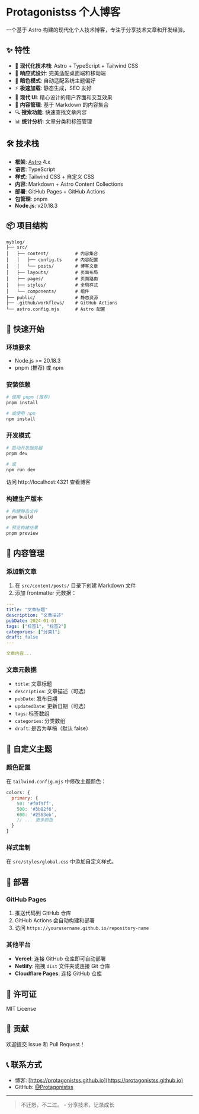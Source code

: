 # Protagonistss 个人博客

一个基于 Astro 构建的现代化个人技术博客，专注于分享技术文章和开发经验。

## ✨ 特性

- 🚀 **现代化技术栈**: Astro + TypeScript + Tailwind CSS
- 📱 **响应式设计**: 完美适配桌面端和移动端
- 🌙 **暗色模式**: 自动适配系统主题偏好
- ⚡ **极速加载**: 静态生成，SEO 友好
- 🎨 **现代 UI**: 精心设计的用户界面和交互效果
- 📝 **内容管理**: 基于 Markdown 的内容集合
- 🔍 **搜索功能**: 快速查找文章内容
- 📊 **统计分析**: 文章分类和标签管理

## 🛠️ 技术栈

- **框架**: [Astro](https://astro.build/) 4.x
- **语言**: TypeScript
- **样式**: Tailwind CSS + 自定义 CSS
- **内容**: Markdown + Astro Content Collections
- **部署**: GitHub Pages + GitHub Actions
- **包管理**: pnpm
- **Node.js**: v20.18.3

## 📦 项目结构

```
myblog/
├── src/
│   ├── content/          # 内容集合
│   │   ├── config.ts     # 内容配置
│   │   └── posts/        # 博客文章
│   ├── layouts/          # 页面布局
│   ├── pages/            # 页面路由
│   ├── styles/           # 全局样式
│   └── components/       # 组件
├── public/               # 静态资源
├── .github/workflows/    # GitHub Actions
└── astro.config.mjs      # Astro 配置
```

## 🚀 快速开始

### 环境要求

- Node.js >= 20.18.3
- pnpm (推荐) 或 npm

### 安装依赖

```bash
# 使用 pnpm (推荐)
pnpm install

# 或使用 npm
npm install
```

### 开发模式

```bash
# 启动开发服务器
pnpm dev

# 或
npm run dev
```

访问 http://localhost:4321 查看博客

### 构建生产版本

```bash
# 构建静态文件
pnpm build

# 预览构建结果
pnpm preview
```

## 📝 内容管理

### 添加新文章

1. 在 `src/content/posts/` 目录下创建 Markdown 文件
2. 添加 frontmatter 元数据：

```yaml
---
title: "文章标题"
description: "文章描述"
pubDate: 2024-01-01
tags: ["标签1", "标签2"]
categories: ["分类1"]
draft: false
---

文章内容...
```

### 文章元数据

- `title`: 文章标题
- `description`: 文章描述（可选）
- `pubDate`: 发布日期
- `updatedDate`: 更新日期（可选）
- `tags`: 标签数组
- `categories`: 分类数组
- `draft`: 是否为草稿（默认 false）

## 🎨 自定义主题

### 颜色配置

在 `tailwind.config.mjs` 中修改主题颜色：

```javascript
colors: {
  primary: {
    50: '#f0f9ff',
    500: '#3b82f6',
    600: '#2563eb',
    // ... 更多颜色
  }
}
```

### 样式定制

在 `src/styles/global.css` 中添加自定义样式。

## 🚀 部署

### GitHub Pages

1. 推送代码到 GitHub 仓库
2. GitHub Actions 会自动构建和部署
3. 访问 `https://yourusername.github.io/repository-name`

### 其他平台

- **Vercel**: 连接 GitHub 仓库即可自动部署
- **Netlify**: 拖拽 `dist` 文件夹或连接 Git 仓库
- **Cloudflare Pages**: 连接 GitHub 仓库

## 📄 许可证

MIT License

## 🤝 贡献

欢迎提交 Issue 和 Pull Request！

## 📞 联系方式

- 博客: [https://protagonistss.github.io](https://protagonistss.github.io)
- GitHub: [@Protagonistss](https://github.com/Protagonistss)

---

> 不迁怒，不二过。 - 分享技术，记录成长